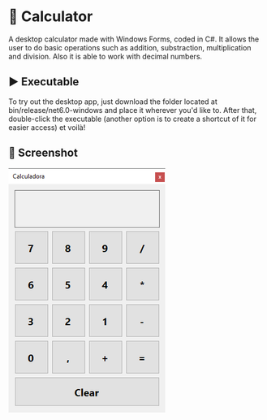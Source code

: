 # 🧮 Calculator

A desktop calculator made with Windows Forms, coded in C#. It allows the user to do basic operations such as addition, substraction, multiplication and division. Also it is able to work with decimal numbers.

## ▶ Executable

To try out the desktop app, just download the folder located at bin/release/net6.0-windows and place it wherever you'd like to. After that, double-click the executable (another option is to create a shortcut of it for easier access) et voilà!

## 📸 Screenshot
![App screenshot](https://github.com/alperonoberto/Calculator/blob/main/screenshot.png?raw=true)
